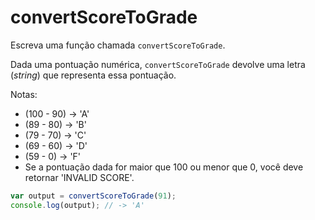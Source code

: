 # convertScoreToGrade

Escreva uma função chamada `convertScoreToGrade`.

Dada uma pontuação numérica, `convertScoreToGrade` devolve uma letra
\(_string_\) que representa essa pontuação.

Notas:

* \(100 - 90\) -&gt; 'A'
* \(89 - 80\) -&gt; 'B'
* \(79 - 70\) -&gt; 'C'
* \(69 - 60\) -&gt; 'D'
* \(59 - 0\) -&gt; 'F'
* Se a pontuação dada for maior que 100 ou menor que 0, você deve retornar
  'INVALID SCORE'.

```javascript
var output = convertScoreToGrade(91);
console.log(output); // -> 'A'
```

